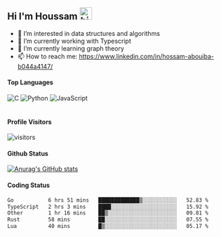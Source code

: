 ## Hi I'm Houssam <img src="https://user-images.githubusercontent.com/1303154/88677602-1635ba80-d120-11ea-84d8-d263ba5fc3c0.gif" width="28px" alt="hi">

- 👀 I’m interested in data structures and algorithms
- 🔭 I’m currently working with Typescript
- 🌱 I’m currently learning graph theory
- 📫 How to reach me: https://www.linkedin.com/in/hossam-abouiba-b044a4147/

#### Top Languages

![C](https://img.shields.io/badge/c-%2300599C.svg?style=for-the-badge&logo=c&logoColor=white)
![Python](https://img.shields.io/badge/python-%2314354C.svg?style=for-the-badge&logo=python&logoColor=white)
![JavaScript](https://img.shields.io/badge/javascript-%23323330.svg?style=for-the-badge&logo=javascript&logoColor=%23F7DF1E)
<br />
<br />
#### Profile Visitors
![visitors](https://visitor-badge.glitch.me/badge?page_id=project-HOSSAM.project-HOSSAM)

#### Github Status
[![Anurag's GitHub stats](https://github-readme-stats.vercel.app/api?username=0xPride&theme=tokyonight)](https://github.com/anuraghazra/github-readme-stats)

#### Coding Status
<!--START_SECTION:waka-->

```txt
Go           6 hrs 51 mins   █████████████▒░░░░░░░░░░░   52.83 %
TypeScript   2 hrs 3 mins    ████░░░░░░░░░░░░░░░░░░░░░   15.92 %
Other        1 hr 16 mins    ██▒░░░░░░░░░░░░░░░░░░░░░░   09.81 %
Rust         58 mins         ██░░░░░░░░░░░░░░░░░░░░░░░   07.55 %
Lua          40 mins         █▒░░░░░░░░░░░░░░░░░░░░░░░   05.17 %
```

<!--END_SECTION:waka-->
